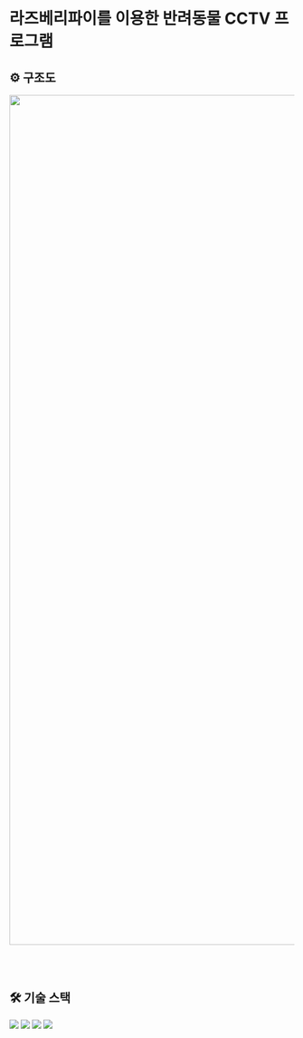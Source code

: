 # 라즈베리파이를 이용한 반려동물 CCTV 프로그램 

## ⚙ 구조도
<p align="center">
 <img src="https://github.com/kyungmin1221/Detect-My-Pet/assets/105621255/85c06bdb-8b8b-4e1a-8d10-56d7401aa6aa" width="1500" />
</p>
<br/>
<br/>

## 🛠 기술 스택

<img src="https://img.shields.io/badge/OpenCV-v4.7.0-000000?style=flat&logo=OpenCv&logoColor=white" /> 

<img src="https://img.shields.io/badge/Python-3776AB?style=flat&logo=Python&logoColor=white" /> 

<img src="https://img.shields.io/badge/raspberrypi-A22846?style=flat&logo=raspberrypi&logoColor=white" /> 

<img src="https://img.shields.io/badge/Flask-98FB98?style=flat&logo=Flask&logoColor=black" /> 
